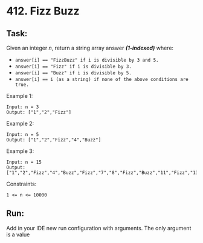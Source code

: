 # 412. Fizz Buzz
## Task:
Given an integer _n_, return a string array answer **_(1-indexed)_** where:

* `answer[i] == "FizzBuzz" if i is divisible by 3 and 5.`
* `answer[i] == "Fizz" if i is divisible by 3.`
* `answer[i] == "Buzz" if i is divisible by 5.`
* `answer[i] == i (as a string) if none of the above conditions are true.`


Example 1:
```
Input: n = 3
Output: ["1","2","Fizz"]
```
Example 2:
```
Input: n = 5
Output: ["1","2","Fizz","4","Buzz"]
```
Example 3:
```
Input: n = 15
Output: ["1","2","Fizz","4","Buzz","Fizz","7","8","Fizz","Buzz","11","Fizz","13","14","FizzBuzz"]
```

Constraints:

`1 <= n <= 10000`

## Run:
Add in your IDE new run configuration with arguments. The only argument is a value
